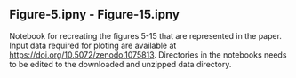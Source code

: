 ## Figure-5.ipny - Figure-15.ipny
Notebook for recreating the figures 5-15 that are represented in the paper. Input data required for ploting are available at https://doi.org/10.5072/zenodo.1075813. Directories in the notebooks needs to be edited to the downloaded and unzipped data directory.
